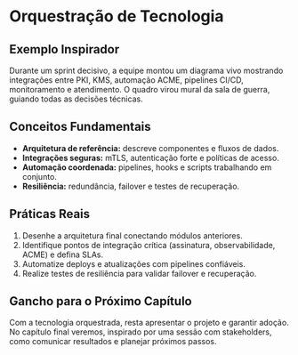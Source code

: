 # Orquestração de Tecnologia

## Exemplo Inspirador

Durante um sprint decisivo, a equipe montou um diagrama vivo mostrando integrações entre PKI, KMS, automação ACME, pipelines CI/CD, monitoramento e atendimento. O quadro virou mural da sala de guerra, guiando todas as decisões técnicas.

## Conceitos Fundamentais

- **Arquitetura de referência:** descreve componentes e fluxos de dados.
- **Integrações seguras:** mTLS, autenticação forte e políticas de acesso.
- **Automação coordenada:** pipelines, hooks e scripts trabalhando em conjunto.
- **Resiliência:** redundância, failover e testes de recuperação.

## Práticas Reais

1. Desenhe a arquitetura final conectando módulos anteriores.
2. Identifique pontos de integração crítica (assinatura, observabilidade, ACME) e defina SLAs.
3. Automatize deploys e atualizações com pipelines confiáveis.
4. Realize testes de resiliência para validar failover e recuperação.

## Gancho para o Próximo Capítulo

Com a tecnologia orquestrada, resta apresentar o projeto e garantir adoção. No capítulo final veremos, inspirado por uma sessão com stakeholders, como comunicar resultados e planejar próximos passos.
